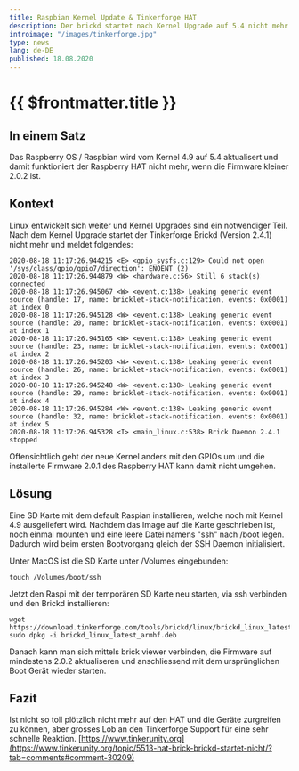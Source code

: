 ```yaml
---
title: Raspbian Kernel Update & Tinkerforge HAT
description: Der brickd startet nach Kernel Upgrade auf 5.4 nicht mehr
introimage: "/images/tinkerforge.jpg"
type: news
lang: de-DE
published: 18.08.2020
---
```

# {{ $frontmatter.title }}
<TOC />

##  In einem Satz
Das Raspberry OS / Raspbian wird vom Kernel 4.9 auf 5.4 aktualisert und damit funktioniert der Raspberry HAT nicht mehr, wenn die Firmware kleiner 2.0.2 ist.

## Kontext
Linux entwickelt sich weiter und Kernel Upgrades sind ein notwendiger Teil. Nach dem Kernel Upgrade startet der Tinkerforge Brickd (Version 2.4.1) nicht mehr und meldet folgendes:

```shell
2020-08-18 11:17:26.944215 <E> <gpio_sysfs.c:129> Could not open '/sys/class/gpio/gpio7/direction': ENOENT (2)
2020-08-18 11:17:26.944879 <W> <hardware.c:56> Still 6 stack(s) connected
2020-08-18 11:17:26.945067 <W> <event.c:138> Leaking generic event source (handle: 17, name: bricklet-stack-notification, events: 0x0001) at index 0
2020-08-18 11:17:26.945128 <W> <event.c:138> Leaking generic event source (handle: 20, name: bricklet-stack-notification, events: 0x0001) at index 1
2020-08-18 11:17:26.945165 <W> <event.c:138> Leaking generic event source (handle: 23, name: bricklet-stack-notification, events: 0x0001) at index 2
2020-08-18 11:17:26.945203 <W> <event.c:138> Leaking generic event source (handle: 26, name: bricklet-stack-notification, events: 0x0001) at index 3
2020-08-18 11:17:26.945248 <W> <event.c:138> Leaking generic event source (handle: 29, name: bricklet-stack-notification, events: 0x0001) at index 4
2020-08-18 11:17:26.945284 <W> <event.c:138> Leaking generic event source (handle: 32, name: bricklet-stack-notification, events: 0x0001) at index 5
2020-08-18 11:17:26.945328 <I> <main_linux.c:538> Brick Daemon 2.4.1 stopped
```

Offensichtlich geht der neue Kernel anders mit den GPIOs um und die installerte Firmware 2.0.1 des Raspberry HAT kann damit nicht umgehen.

## Lösung
Eine SD Karte mit dem default Raspian installieren, welche noch mit Kernel 4.9 ausgeliefert wird. Nachdem das Image auf die Karte geschrieben ist, noch einmal mounten und eine leere Datei namens "ssh" nach /boot legen. Dadurch wird beim ersten Bootvorgang gleich der SSH Daemon initialisiert.

Unter MacOS ist die SD Karte unter /Volumes eingebunden:

```shell
touch /Volumes/boot/ssh
```

Jetzt den Raspi mit der temporären SD Karte neu starten, via ssh verbinden und den Brickd installieren:
```shell
wget https://download.tinkerforge.com/tools/brickd/linux/brickd_linux_latest_armhf.deb
sudo dpkg -i brickd_linux_latest_armhf.deb
```

Danach kann man sich mittels brick viewer verbinden, die Firmware auf mindestens 2.0.2 aktualiseren und anschliessend mit dem ursprünglichen Boot Gerät wieder starten. 

## Fazit
Ist nicht so toll plötzlich nicht mehr auf den HAT und die Geräte zurgreifen zu können, aber grosses Lob an den Tinkerforge Support für eine sehr schnelle Reaktion.
[https://www.tinkerunity.org](https://www.tinkerunity.org/topic/5513-hat-brick-brickd-startet-nicht/?tab=comments#comment-30209)

